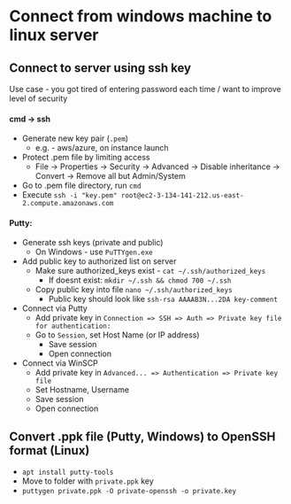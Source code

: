 # Connect from windows machine to linux server
## Connect to server using ssh key
Use case - you got tired of entering password each time / want to improve level of security
#### cmd -> ssh
* Generate new key pair (`.pem`)
    * e.g. - aws/azure, on instance launch
* Protect .pem file by limiting access
    * File -> Properties -> Security -> Advanced -> Disable inheritance -> Convert -> Remove all but Admin/System
* Go to .pem file directory, run `cmd`
* Execute `ssh -i "key.pem" root@ec2-3-134-141-212.us-east-2.compute.amazonaws.com`
#### Putty:
* Generate ssh keys (private and public)
    * On Windows - use `PuTTYgen.exe`
* Add public key to authorized list on server
    * Make sure authorized_keys exist - `cat ~/.ssh/authorized_keys`
        * If doesnt exist: `mkdir ~/.ssh && chmod 700 ~/.ssh`
    * Copy public key into file `nano ~/.ssh/authorized_keys`
        * Public key should look like `ssh-rsa AAAAB3N...2DA key-comment`
* Connect via Putty
    * Add private key in `Connection => SSH => Auth => Private key file for authentication:`
    * Go to `Session`, set Host Name (or IP address)
        * Save session
        * Open connection
* Connect via WinSCP
    * Add private key in `Advanced... => Authentication => Private key file`
    * Set Hostname, Username
    * Save session
    * Open connection

## Convert .ppk file (Putty, Windows) to OpenSSH format (Linux)
* `apt install putty-tools`
* Move to folder with `private.ppk` key
* `puttygen private.ppk -O private-openssh -o private.key`
